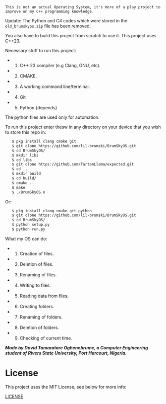```This is not an actual Operating System, it's more of a play project to improve on my C++ programming knowledge.```

Update: The Python and C# codes which were stored in the `old_brumskyos.zip` file has been removed.

You also have to build this project from scratch to use it. This project uses C++23.

Necessary stuff to run this project:
* 1. C++ 23 compiler (e.g Clang, GNU, etc).
* 2. CMAKE.
* 3. A working command line/terminal.
* 4. Git
* 5. Python {depends}

The python files are used only for automation. 

To run this project enter thesw in any directory on your device that you wish to store this repo in: 
```bash
   $ pkg install clang cmake git
   $ git clone https://github.com/lil-brumski/BrumSkyOS.git
   $ cd BrumSkyOS/
   $ mkdir libs
   $ cd libs
   $ git clone https://github.com/TartanLlama/expected.git
   $ cd ..
   $ mkdir build 
   $ cd build/
   $ cmake .. 
   $ make
   $ ./BrumSkyOS.o
```

Or:
```bash
   $ pkg install clang cmake git python
   $ git clone https://github.com/lil-brumski/BrumSkyOS.git
   $ cd BrumSkyOS/
   $ python setup.py
   $ python run.py
```

What my OS can do:

* 1. Creation of files.
* 2. Deletion of files.
* 3. Renaming of files.
* 4. Writing to files.
* 5. Reading data from files.
* 6. Creating folders.
* 7. Renaming of folders.
* 8. Deletion of folders.
* 9. Checking of current time.

___Made by David Tamaratare Oghenebrume, a Computer Engineering student of *Rivers State University*, Port Harcourt, Nigeria.___

# License

This project uses the MIT License, see below for more info:

[LICENSE](https://github.com/lil-brumski/BrumSkyOS/blob/main/LICENSE)

